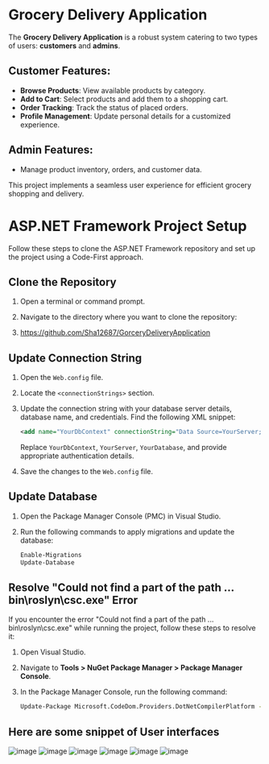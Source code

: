 # Grocery Delivery Application

The **Grocery Delivery Application** is a robust system catering to two types of users: **customers** and **admins**.

## Customer Features:
- **Browse Products**: View available products by category.
- **Add to Cart**: Select products and add them to a shopping cart.
- **Order Tracking**: Track the status of placed orders.
- **Profile Management**: Update personal details for a customized experience.

## Admin Features:
- Manage product inventory, orders, and customer data.

This project implements a seamless user experience for efficient grocery shopping and delivery.

# ASP.NET Framework Project Setup

Follow these steps to clone the ASP.NET Framework repository and set up the project using a Code-First approach.

## Clone the Repository

1. Open a terminal or command prompt.

2. Navigate to the directory where you want to clone the repository:

3. https://github.com/Sha12687/GorceryDeliveryApplication
   
## Update Connection String

1. Open the `Web.config` file.

2. Locate the `<connectionStrings>` section.

3. Update the connection string with your database server details, database name, and credentials. Find the following XML snippet:

    ```xml
    <add name="YourDbContext" connectionString="Data Source=YourServer;Initial Catalog=YourDatabase;Integrated Security=True;" providerName="System.Data.SqlClient" />
    ```

   Replace `YourDbContext`, `YourServer`, `YourDatabase`, and provide appropriate authentication details.

4. Save the changes to the `Web.config` file.

## Update Database

1. Open the Package Manager Console (PMC) in Visual Studio.

2. Run the following commands to apply migrations and update the database:

   ```bash
   Enable-Migrations
   Update-Database

## Resolve "Could not find a part of the path ... bin\roslyn\csc.exe" Error

If you encounter the error "Could not find a part of the path ... bin\roslyn\csc.exe" while running the project, follow these steps to resolve it:

1. Open Visual Studio.

2. Navigate to **Tools > NuGet Package Manager > Package Manager Console**.

3. In the Package Manager Console, run the following command:

   ```bash
   Update-Package Microsoft.CodeDom.Providers.DotNetCompilerPlatform -r

## Here are some snippet of User interfaces
![image](https://github.com/user-attachments/assets/54db88e6-18c8-4924-90e4-bbfd726603de)
![image](https://github.com/user-attachments/assets/b350e95e-210b-44c3-afff-9b4dce4a8849)
![image](https://github.com/user-attachments/assets/3e35b7b1-dd83-4195-8c7a-fcb0d006fd9b)
![image](https://github.com/user-attachments/assets/ad0b5cd8-fcd8-423a-b30b-fb3ca4e30dc2)
![image](https://github.com/user-attachments/assets/ad7661d5-772f-42e4-8f13-d54911caeac7)
![image](https://github.com/user-attachments/assets/03f3e2fa-d412-4dcf-ba2d-a337770054b9)

